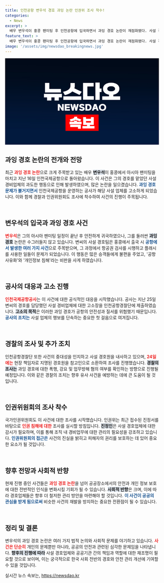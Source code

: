 ```yaml
---
title: 인천공항 변우석 경호 과잉 논란 인권위 조사 착수!
categories:
  - News
excerpt: >
  배우 변우석이 홍콩 팬미팅 후 인천공항에 입국하면서 과잉 경호 논란이 재점화됐다. 사설 경비업체에 대한 고소와 경찰 내사로 후폭풍이 심상치 않다. 인권위도 조사에 나서면서 사건의 향방에 귀추가 주목된다!
feature_text: >
  배우 변우석이 홍콩 팬미팅 후 인천공항에 입국하면서 과잉 경호 논란이 재점화됐다. 사설 경비업체에 대한 고소와 경찰 내사로 후폭풍이 심상치 않다. 인권위도 조사에 나서면서 사건의 향방에 귀추가 주목된다!
image: '/assets/img/newsdao_breakingnews.jpg'
---
```


<p><img src="/assets/img/newsdao_breakingnews.jpg" alt="implanttips 속보" /></p>

<h2 data-ke-size="size26">과잉 경호 논란의 전개와 전망</h2>

<p data-ke-size="size16">최근 <b><span style="color: #ee2323;">과잉 경호 논란</span></b>으로 크게 주목받고 있는 배우 <b><span style="background-color: #21538527;">변우석</span></b>이 홍콩에서 아시아 팬미팅을 마치고 지난 16일 인천국제공항으로 돌아왔습니다. 이 사건은 그의 경호를 맡았던 사설 경비업체의 과도한 행동으로 인해 발생하였으며, 많은 논란을 일으켰습니다. <b><span style="color: #1a5490;">과잉 경호 문제가 불거지면서</span></b> 인천국제공항을 운영하는 공사가 해당 사설 업체를 고소하게 되었습니다. 이와 함께 경찰과 인권위원회도 조사에 착수하여 사건의 진행이 주목됩니다.</p>

<p data-ke-size="size16">&nbsp;</p>

<h2 data-ke-size="size26">변우석의 입국과 과잉 경호 사건</h2>

<p data-ke-size="size16"><b><span style="color: #ee2323;">변우석</span></b>은 그의 아시아 팬미팅 일정이 끝난 후 안전하게 귀국하였으나, 그를 둘러싼 <b><span style="background-color: #21538527;">과잉 경호</span></b> 논란은 수그러들지 않고 있습니다. 변씨의 사설 경호팀은 홍콩에서 출국 시 <b><span style="color: #1a5490;">공항에서 발생한 여러 가지 사건</span></b>으로 주목받으며, 그 과정에서 항공권 검사를 시행하고 플래시를 사용한 일들이 문제가 되었습니다. 이 행동은 많은 승객들에게 불편을 주었고, '공항 사유화'와 '개인정보 침해'라는 비판을 사게 하였습니다.</p>

<p data-ke-size="size16">&nbsp;</p>

<h2 data-ke-size="size26">공사의 대응과 고소 진행</h2>

<p data-ke-size="size16"><b><span style="color: #ee2323;">인천국제공항공사</span></b>는 이 사건에 대한 공식적인 대응을 시작했습니다. 공사는 지난 25일 변씨의 경호를 담당했던 사설 경비업체에 대한 고소장을 인천공항경찰단에 제출하였습니다. <b><span style="background-color: #21538527;">고소의 목적</span></b>은 이러한 과잉 경호가 공항의 안전성과 질서를 위협했기 때문입니다. <b><span style="color: #1a5490;">공사의 조치는</span></b> 사설 업체의 행보를 단속하는 중요한 첫 걸음으로 여겨집니다.</p>

<p data-ke-size="size16">&nbsp;</p>

<h2 data-ke-size="size26">경찰의 조사 및 추가 조치</h2>

<p data-ke-size="size16">인천공항경찰단 또한 사건의 중대성을 인지하고 사설 경호원을 내사하고 있으며, <b><span style="color: #ee2323;">24일에는</span></b> 현장 책임자로 지명된 경호원을 참고인으로 소환하여 조사를 진행했습니다. <b><span style="background-color: #21538527;">경찰의 조사는</span></b> 과잉 경호에 대한 폭행, 강요 및 업무방해 혐의 여부를 확인하는 방향으로 진행될 예정입니다. 이와 같은 경찰의 조치는 향후 유사 사건을 예방하는 데에 큰 도움이 될 것입니다.</p>

<p data-ke-size="size16">&nbsp;</p>

<h2 data-ke-size="size26">인권위원회의 조사 착수</h2>

<p data-ke-size="size16">국가인권위원회도 이 사건에 대한 조사를 시작했습니다. 인권위는 최근 접수된 진정서를 바탕으로 <b><span style="color: #ee2323;">인권 침해에 대한</span></b> 조사를 실시할 방침입니다. <b><span style="background-color: #21538527;">진정인</span></b>은 사설 경호업체에 대한 감시가 필요하며, 이를 통해 조직 내 경비업무에 대한 관리의 필요성을 강조하고 있습니다. <b><span style="color: #1a5490;">인권위원회의 접근은</span></b> 사건의 진실을 밝히고 피해자의 권리를 보호하는 데 있어 중요한 요소가 될 것입니다.</p>

<p data-ke-size="size16">&nbsp;</p>

<h2 data-ke-size="size26">향후 전망과 사회적 반향</h2>

<p data-ke-size="size16">현재 진행 중인 사건들은 <b><span style="color: #ee2323;">과잉 경호 논란</span></b>을 넘어 공공장소에서의 안전과 개인 정보 보호에 대한 전반적인 인식을 변화시킬 기회가 될 수 있습니다. <b><span style="background-color: #21538527;">사회적 반향</span></b>은 크며, 이에 따라 경호업체들은 향후 더 철저한 관리 방안을 마련해야 할 것입니다. <b><span style="color: #1a5490;">이 사건이 공공의 관심을 받게 됨으로써</span></b> 비슷한 사건의 재발을 방지하는 중요한 전환점이 될 수 있습니다.</p>

<p data-ke-size="size16">&nbsp;</p>

<h2 data-ke-size="size26">정리 및 결론</h2>

<p data-ke-size="size16">변우석의 과잉 경호 논란은 여러 가지 법적 논의와 사회적 문제를 야기하고 있습니다. <b><span style="color: #ee2323;">사건은 단순히</span></b> 개인의 문제뿐만 아니라, 공공의 안전과 관련된 심각한 문제임을 나타냅니다. <b><span style="background-color: #21538527;">향후의 진행에 따라</span></b> 사설 경호업체와 공공기관 간의 책임과 역할에 대한 재조명이 필요할 것으로 보이며, 이는 궁극적으로 한국 사회 전반의 경호와 안전 관리 개선에 기여할 수 있을 것입니다.</p>
실시간 뉴스 속보는, <a href="https://newsdao.kr" rel="dofollow">https://newsdao.kr</a>


